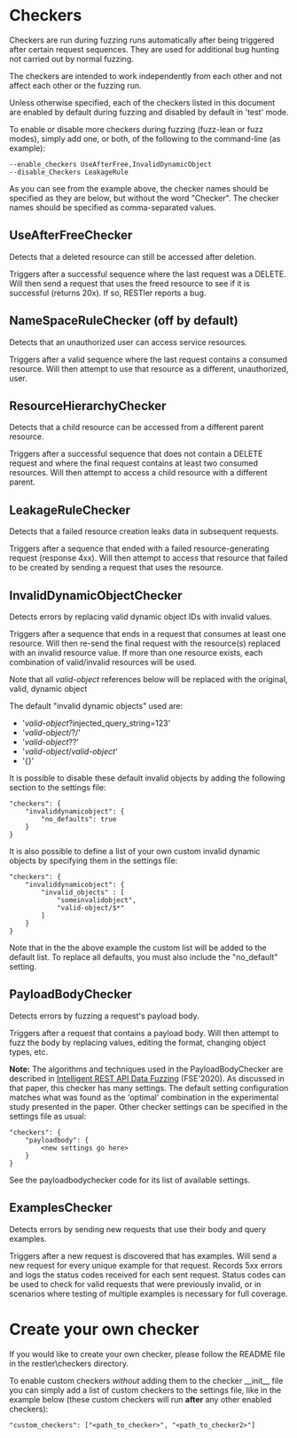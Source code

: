 # Checkers
Checkers are run during fuzzing runs automatically after being triggered after certain request sequences.
They are used for additional bug hunting not carried out by normal fuzzing.

The checkers are intended to work independently from each other
and not affect each other or the fuzzing run.

Unless otherwise specified,
each of the checkers listed in this document
are enabled by default during fuzzing
and disabled by default in 'test' mode.

To enable or disable more checkers during fuzzing (fuzz-lean or fuzz modes),
simply add one, or both, of the following to the command-line (as example):

```
--enable_checkers UseAfterFree,InvalidDynamicObject
--disable_Checkers LeakageRule
```

As you can see from the example above,
the checker names should be specified as they are below,
but without the word "Checker".
The checker names should be specified as comma-separated values.

## UseAfterFreeChecker
Detects that a deleted resource can still be accessed after deletion.

Triggers after a successful sequence where the last request was a DELETE.
Will then send a request that uses the freed resource to see if it is successful (returns 20x).
If so, RESTler reports a bug.

## NameSpaceRuleChecker (off by default)
Detects that an unauthorized user can access service resources.

Triggers after a valid sequence where the last request contains a consumed resource.
Will then attempt to use that resource as a different, unauthorized, user.

## ResourceHierarchyChecker
Detects that a child resource can be accessed from a different parent resource.

Triggers after a successful sequence that does not contain a DELETE request
and where the final request contains at least two consumed resources.
Will then attempt to access a child resource with a different parent.

## LeakageRuleChecker
Detects that a failed resource creation leaks data in subsequent requests.

Triggers after a sequence that ended
with a failed resource-generating request (response 4xx).
Will then attempt to access that resource that failed to be created
by sending a request that uses the resource.

## InvalidDynamicObjectChecker
Detects errors by replacing valid dynamic object IDs with invalid values.

Triggers after a sequence that ends in a request that consumes at least one resource.
Will then re-send the final request with the resource(s) replaced with an invalid resource value.
If more than one resource exists,
each combination of valid/invalid resources will be used.

Note that all _valid-object_ references below will be replaced with the original, valid, dynamic object

The default "invalid dynamic objects" used are:
* '_valid-object_?injected_query_string=123'
* '_valid-object_/?/'
* '_valid-object_??'
* '_valid-object_/_valid-object_'
* '{}'

It is possible to disable these default invalid objects by adding the following section to the settings file:
```
"checkers": {
    "invaliddynamicobject": {
        "no_defaults": true
    }
}
```

It is also possible to define a list of your own custom invalid dynamic objects by specifying them in the settings file:
```
"checkers": {
    "invaliddynamicobject": {
        "invalid_objects" : [
            "someinvalidobject",
            "valid-object/$*"
        ]
    }
}
```

Note that in the the above example the custom list will be added to the default list.
To replace all defaults, you must also include the "no_default" setting.

## PayloadBodyChecker
Detects errors by fuzzing a request's payload body.

Triggers after a request that contains a payload body.
Will then attempt to fuzz the body by
replacing values,
editing the format,
changing object types,
etc.

__Note:__ The algorithms and techniques used in the PayloadBodyChecker
are described in [Intelligent REST API Data Fuzzing​​](https://patricegodefroid.github.io/public_psfiles/fse2020.pdf) (FSE'2020).
As discussed in that paper, this checker has many settings. The default
 setting configuration matches what was found as the 'optimal'
 combination in the experimental study presented in the paper.
 Other checker settings can be specified in the settings file as usual:
```
"checkers": {
    "payloadbody": {
        <new settings go here>
    }
}
```
See the payloadbodychecker code for its list of available settings.

## ExamplesChecker
Detects errors by sending new requests that use their body and query examples.

Triggers after a new request is discovered that has examples.
Will send a new request for every unique example for that request.
Records 5xx errors and logs the status codes received for each sent request.
Status codes can be used to check for valid requests that were previously invalid,
or in scenarios where testing of multiple examples is necessary for full coverage.

# Create your own checker
If you would like to create your own checker,
please follow the README file in the restler\checkers directory.

To enable custom checkers _without_ adding them to the checker \_\_init\_\_ file
you can simply add a list of custom checkers to the settings file,
like in the example below (these custom checkers will run __after__ any other enabled checkers):

`"custom_checkers": ["<path_to_checker>", "<path_to_checker2>"]`
